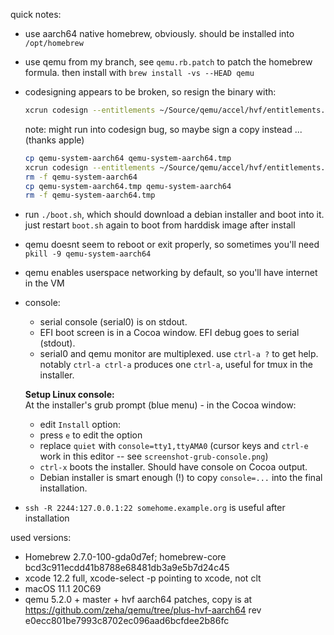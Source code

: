 quick notes:

* use aarch64 native homebrew, obviously. should be installed into `/opt/homebrew`
* use qemu from my branch, see `qemu.rb.patch` to patch the homebrew formula. then install with `brew install -vs --HEAD qemu`
* codesigning appears to be broken, so resign the binary with:
   ```sh
   xcrun codesign --entitlements ~/Source/qemu/accel/hvf/entitlements.plist --force -s - qemu-system-aarch64
   ```
   note: might run into codesign bug, so maybe sign a copy instead ... (thanks apple)
   ```sh
   cp qemu-system-aarch64 qemu-system-aarch64.tmp
   xcrun codesign --entitlements ~/Source/qemu/accel/hvf/entitlements.plist --force -s - qemu-system-aarch64
   rm -f qemu-system-aarch64
   cp qemu-system-aarch64.tmp qemu-system-aarch64
   rm -f qemu-system-aarch64.tmp
   ```
* run `./boot.sh`, which should download a debian installer and boot into it. just restart `boot.sh` again to boot from harddisk image after install
* qemu doesnt seem to reboot or exit properly, so sometimes you'll need `pkill -9 qemu-system-aarch64`
* qemu enables userspace networking by default, so you'll have internet in the VM
* console:
   - serial console (serial0) is on stdout.
   - EFI boot screen is in a Cocoa window. EFI debug goes to serial (stdout).
   - serial0 and qemu monitor are multiplexed. use `ctrl-a ?` to get help. notably `ctrl-a ctrl-a` produces one `ctrl-a`, useful for tmux in the installer.

   **Setup Linux console:** \
   At the installer's grub prompt (blue menu) - in the Cocoa window:
   * edit `Install` option:
   * press `e` to edit the option
   * replace `quiet` with `console=tty1,ttyAMA0` (cursor keys and `ctrl-e` work in this editor -- see `screenshot-grub-console.png`)
   * `ctrl-x` boots the installer. Should have console on Cocoa output.
   * Debian installer is smart enough (!) to copy `console=...` into the final installation.
* `ssh -R 2244:127.0.0.1:22 somehome.example.org` is useful after installation


used versions:
* Homebrew 2.7.0-100-gda0d7ef; homebrew-core bcd3c911ecdd41b8788e68481db3a9e5b7d24c45
* xcode 12.2 full, xcode-select -p pointing to xcode, not clt
* macOS 11.1 20C69
* qemu 5.2.0 + master + hvf aarch64 patches, copy is at https://github.com/zeha/qemu/tree/plus-hvf-aarch64 rev e0ecc801be7993c8702ec096aad6bcfdee2b86fc
